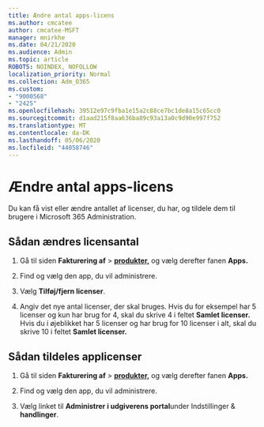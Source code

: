 ```yaml
---
title: Ændre antal apps-licens
ms.author: cmcatee
author: cmcatee-MSFT
manager: mnirkhe
ms.date: 04/21/2020
ms.audience: Admin
ms.topic: article
ROBOTS: NOINDEX, NOFOLLOW
localization_priority: Normal
ms.collection: Adm_O365
ms.custom:
- "9000568"
- "2425"
ms.openlocfilehash: 39512e97c9fba1e15a2c88ce7bc1de8a15c65cc0
ms.sourcegitcommit: d1aad215f8aa636ba89c93a13a0c9d90e997f752
ms.translationtype: MT
ms.contentlocale: da-DK
ms.lasthandoff: 05/06/2020
ms.locfileid: "44058746"
---
```

# <a name="change-app-license-quantity"></a>Ændre antal apps-licens

Du kan få vist eller ændre antallet af licenser, du har, og tildele dem til brugere i Microsoft 365 Administration. 

## <a name="to-change-license-quantity"></a>Sådan ændres licensantal

1. Gå til siden **Fakturering af** > **[produkter,](https://go.microsoft.com/fwlink/p/?linkid=842054)** og vælg derefter fanen **Apps.**

2. Find og vælg den app, du vil administrere.  

3. Vælg **Tilføj/fjern licenser**.

4. Angiv det nye antal licenser, der skal bruges. Hvis du for eksempel har 5 licenser og kun har brug for 4, skal du skrive 4 i feltet **Samlet licenser.** Hvis du i øjeblikket har 5 licenser og har brug for 10 licenser i alt, skal du skrive 10 i feltet **Samlet licenser.**

## <a name="to-assign-app-licenses"></a>Sådan tildeles applicenser

1. Gå til siden **Fakturering af** > **[produkter,](https://go.microsoft.com/fwlink/p/?linkid=842054)** og vælg derefter fanen **Apps.**

2. Find og vælg den app, du vil administrere.  

3. Vælg linket til **Administrer i udgiverens portal**under Indstillinger & **handlinger**.